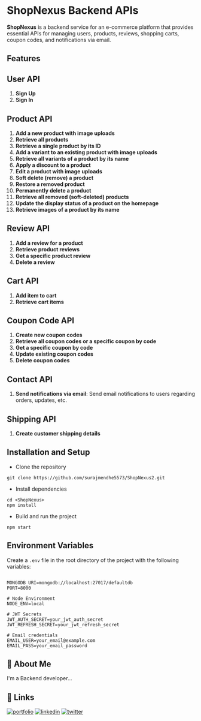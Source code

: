 # ShopNexus Backend APIs

**ShopNexus** is a backend service for an e-commerce platform that provides essential APIs for managing users, products, reviews, shopping carts, coupon codes, and notifications via email.

## Features

## User API

1. **Sign Up**
2. **Sign In**

## Product API

1. **Add a new product with image uploads**
2. **Retrieve all products**
3. **Retrieve a single product by its ID**
4. **Add a variant to an existing product with image uploads**
5. **Retrieve all variants of a product by its name**
6. **Apply a discount to a product**
7. **Edit a product with image uploads**
8. **Soft delete (remove) a product**
9. **Restore a removed product**
10. **Permanently delete a product**
11. **Retrieve all removed (soft-deleted) products**
12. **Update the display status of a product on the homepage**
13. **Retrieve images of a product by its name**

## Review API

1. **Add a review for a product**
2. **Retrieve product reviews**
3. **Get a specific product review**
4. **Delete a review**

## Cart API

1. **Add item to cart**
2. **Retrieve cart items**

## Coupon Code API

1. **Create new coupon codes**
2. **Retrieve all coupon codes or a specific coupon by code**
3. **Get a specific coupon by code**
4. **Update existing coupon codes**
5. **Delete coupon codes**

## Contact API

1. **Send notifications via email**: Send email notifications to users regarding orders, updates, etc.

## Shipping API

1. **Create customer shipping details**

## Installation and Setup
- Clone the repository
```
git clone https://github.com/surajmendhe5573/ShopNexus2.git
```
- Install dependencies
```
cd <ShopNexus>
npm install
```
- Build and run the project
```
npm start
```

## Environment Variables

Create a `.env` file in the root directory of the project with the following variables:

```

MONGODB_URI=mongodb://localhost:27017/defaultdb
PORT=8000

# Node Environment
NODE_ENV=local

# JWT Secrets
JWT_AUTH_SECRET=your_jwt_auth_secret
JWT_REFRESH_SECRET=your_jwt_refresh_secret

# Email credentials
EMAIL_USER=your_email@example.com
EMAIL_PASS=your_email_password

```
## 🚀 About Me
I'm a Backend developer...

## 🔗 Links
[![portfolio](https://img.shields.io/badge/my_portfolio-000?style=for-the-badge&logo=ko-fi&logoColor=white)](https://github.com/surajmendhe5573)
[![linkedin](https://img.shields.io/badge/linkedin-0A66C2?style=for-the-badge&logo=linkedin&logoColor=white)](https://www.linkedin.com/in/suraj-mendhe-569879233/?original_referer=https%3A%2F%2Fsearch%2Eyahoo%2Ecom%2F&originalSubdomain=in)
[![twitter](https://img.shields.io/badge/twitter-1DA1F2?style=for-the-badge&logo=twitter&logoColor=white)](https://twitter.com/)

